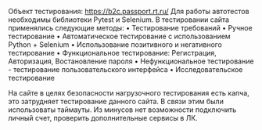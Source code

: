 Объект тестирования: https://b2c.passport.rt.ru/
Для работы автотестов необходимы библиотеки Pytest и Selenium.
В тестировании сайта применялись следующие методы: 
• Тестирование требований 
• Ручное тестирование
• Автоматическое тестирование с использованием Python + Selenium 
• Использование позитивного и негативного тестирование 
• Функциональное тестирование: Регистрация, Авторизация, Востановление пароля 
• Нефункциональное тестирование - тестирование пользовательского интерфейса 
• Исследовательское тестирование

На сайте в целях безопасности нагрузочного тестирования есть капча, это затрудняет тестирование данного сайта.
В связи этим были использоваты таймауты.
Из минусов нет возможности подключить личный счет, проверить дополнительные сервисы в ЛК.
